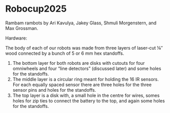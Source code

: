 ﻿# Robocup2025
Rambam rambots
by Ari Kavulya, Jakey Glass, Shmuli Morgenstern, and Max Grossman.

Hardware:

The body of each of our robots was made from three layers of laser-cut ⅛″ wood connected by a bunch of 5 or 6 mm hex standoffs. 
1. The bottom layer for both robots are disks with cutouts for four omniwheels and four “line detectors” (discussed later) and some holes for the standoffs.
2. The middle layer is a circular ring meant for holding the 16 IR sensors. For each equally spaced sensor there are three holes for the three sensor pins and holes for the standoffs.
3. The top layer is a disk with, a small hole in the centre for wires, somes holes for zip ties to connect the battery to the top, and again some holes for the standoffs.


